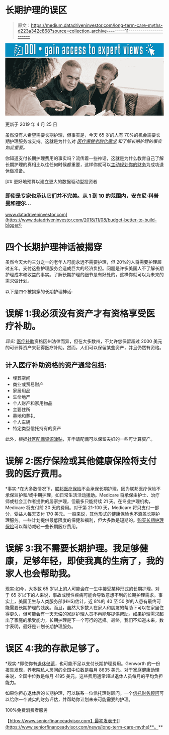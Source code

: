 # 长期护理的误区

> 原文：<https://medium.datadriveninvestor.com/long-term-care-myths-d223a342c868?source=collection_archive---------11----------------------->

[![](img/5806091e0f9ea282986e065602d641b5.png)](http://www.track.datadriveninvestor.com/1B9E)![](img/062907b8abe1aacf289ebed85b01794a.png)

更新于 2019 年 4 月 25 日

虽然没有人希望需要长期护理，但事实是，今天 65 岁的人有 70%的机会需要长期护理服务或支持。这就是为什么对 [*医疗保健老龄化需求*](https://www.seniorfinanceadvisor.com/news/top-retirement-healthcare-costs) *和了解长期护理的事实如此重要。*

你知道支付长期护理费用的事实吗？流传着一些神话，这就是为什么教育自己了解长期护理的真相比以往任何时候都重要，这样你就可以[主动规划你的财务](https://www.seniorfinanceadvisor.com/news/proactive-retirement-plan)为成功退休做准备。

[](https://www.datadriveninvestor.com/2018/11/08/budget-better-to-build-bigger/) [## 更好地预算以建立更大的数据驱动型投资者

### 即使是专家也承认它们并不完美。从 1 到 10 的范围内，安东尼·科普曼和德尔…

www.datadriveninvestor.com](https://www.datadriveninvestor.com/2018/11/08/budget-better-to-build-bigger/) 

# 四个长期护理神话被揭穿

虽然今天大约三分之一的老年人可能永远不需要护理，但 20%的人将需要护理超过五年。支付这些护理服务会造成巨大的经济负担。问题是许多美国人不了解长期护理成本和收益的事实。了解长期护理的细节是有好处的，这样你就可以为未来的需求做计划。

以下是四个被揭穿的长期护理神话:

# 误解 1:我必须没有资产才有资格享受医疗补助。

*现实:* [医疗补助](https://www.seniorfinanceadvisor.com/resources/retirement-government-resources#Medicaid)资格因州法律而异，但在大多数州，不允许您保留超过 2000 美元的可计算资产来获得医疗补助。然而，人们可以保留某些资产，并且仍然有资格。

## 计入医疗补助资格的资产通常包括:

*   埋葬空间
*   商业或贸易财产
*   家居用品
*   生命地产
*   个人财产和家用物品
*   主要住所
*   墓地和葬礼
*   个人车辆
*   特定类型信托持有的资产

此外，根据[社区配偶资源津贴](https://www.medicaidplanningassistance.org/community-spouse-resource-allowance)，非申请配偶可以保留夫妇的一些可计算资产。

# 误解 2:医疗保险或其他健康保险将支付我的医疗费用。

*事实:*在大多数情况下，[联邦医疗保险](https://www.seniorfinanceadvisor.com/resources/retirement-government-resources#Medicare)不会承保长期护理，因为联邦医疗保险不承保监护和/或中期护理，如日常生活活动援助。Medicare 将承保由护士、治疗师或社会工作者提供的居家护理，但最多只能持续 21 天。在专业护理机构，Medicare 将支付前 20 天的费用。对于第 21-100 天，Medicare 将只支付一部分，受益人每天支付 170 美元。一般来说，其他形式的健康保险也不涵盖长期护理服务。一些计划提供最低限度的保健和福利，但大多数是短期的。[购买长期护理保险](https://www.seniorfinanceadvisor.com/investments/long-term-care-insurance)可以帮助减轻一些长期医疗费用。

# 误解 3:我不需要长期护理。我足够健康，足够年轻，即使我真的生病了，我的家人也会帮助我。

现实:如今，大多数 65 岁以上的人可能会在一生中接受某种形式的长期护理。对于 65 岁以下的人来说，事故或慢性疾病可能会导致意想不到的长期护理需求。事实上，美国卫生与人类服务部(HHS)估计，近 8%的 40 至 50 岁的人患有最终可能需要长期护理的残疾。而且，虽然大多数人在家人和朋友的帮助下可以在家里住得更久，但可能会有一天无偿的家庭护理人员不再能够提供帮助。如果护理需求超出了家庭的承受能力，长期护理是下一个可行的选择。最终，我们不知道未来，数字表明，最好是计划长期护理服务。

# 误区 4:我的存款足够了。

*现实:*即使你有[退休储蓄](https://www.seniorfinanceadvisor.com/news/retirement-planning-savings-guidelines-rules)，也可能不足以支付长期护理费用。Genworth 的一份报告发现，养老院私人房间的全国中位数是每月 8635 美元。对于家庭健康助理来说，全国中位数是每月 4195 美元。这些费用通常超过退休人员每月的平均负担能力。

如果你担心退休后的长期护理，可以联系一位信托理财顾问。一个[信托财务顾问](https://www.seniorfinanceadvisor.com/resources/what-is-a-fiduciary-financial-advisor)可以给你一个诚实的财务评估，并帮助你计划未来可能需要的护理。

100%免费消费者服务

【https://www.seniorfinanceadvisor.com】最初发表于[](https://www.seniorfinanceadvisor.com/news/long-term-care-myths)**。**